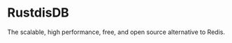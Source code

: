 <h1> RustdisDB </h1>
<p> The scalable, high performance, free, and open source alternative to Redis. </p>
